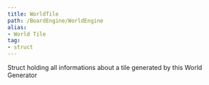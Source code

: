 ```yaml
---
title: WorldTile
path: /BoardEngine/WorldEngine
alias: 
- World Tile
tag: 
- struct
---
```

Struct holding all informations about a tile generated by this World Generator
